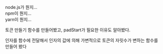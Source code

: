 node.js가 뭔지...   
npm이 뭔지...   
yarn이 뭔지...   

토큰 만들기 함수를 만들어봤고, padStart가 필요한 이유도 알아봤다.


인자를 함수에 전달해서 인자의 값에 의해 가변적으로 토큰의 자릿수가 변하는 함수를 만들어 봤다